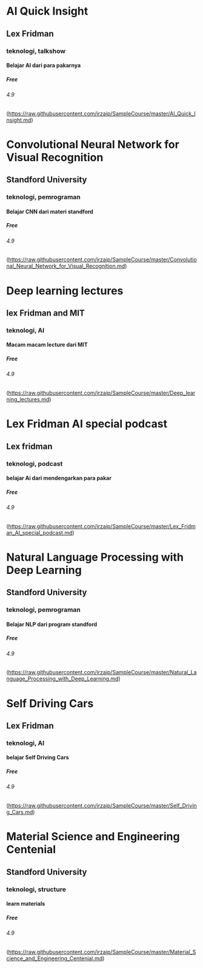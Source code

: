 # AI Quick Insight
## Lex Fridman
### teknologi, talkshow
#### Belajar AI dari para pakarnya
##### Free
###### 4.9
(https://raw.githubusercontent.com/irzaip/SampleCourse/master/AI_Quick_Insight.md)

# Convolutional Neural Network for Visual Recognition
## Standford University
### teknologi, pemrograman
#### Belajar CNN dari materi standford
##### Free
###### 4.9
(https://raw.githubusercontent.com/irzaip/SampleCourse/master/Convolutional_Neural_Network_for_Visual_Recognition.md)

# Deep learning lectures
## lex Fridman and MIT
### teknologi, AI
#### Macam macam lecture dari MIT
##### Free
###### 4.9
(https://raw.githubusercontent.com/irzaip/SampleCourse/master/Deep_learning_lectures.md)

# Lex Fridman AI special podcast
## Lex fridman
### teknologi, podcast
#### belajar Ai dari mendengarkan para pakar
##### Free
###### 4.9
(https://raw.githubusercontent.com/irzaip/SampleCourse/master/Lex_Fridman_AI_special_podcast.md)

# Natural Language Processing with Deep Learning
## Standford University
### teknologi, pemrograman
#### Belajar NLP dari program standford
##### Free
###### 4.9
(https://raw.githubusercontent.com/irzaip/SampleCourse/master/Natural_Language_Processing_with_Deep_Learning.md)

# Self Driving Cars
## Lex Fridman
### teknologi, AI
#### belajar Self Driving Cars
##### Free
###### 4.9
(https://raw.githubusercontent.com/irzaip/SampleCourse/master/Self_Driving_Cars.md)

# Material Science and Engineering Centenial
## Standford University
### teknologi, structure
#### learn materials
##### Free
###### 4.9
(https://raw.githubusercontent.com/irzaip/SampleCourse/master/Material_Science_and_Engineering_Centenial.md)






